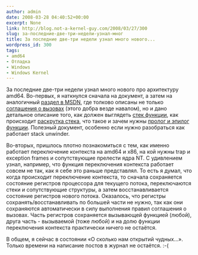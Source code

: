```yaml
---
author: admin
date: 2008-03-28 04:40:52+00:00
excerpt: None
link: http://blog.not-a-kernel-guy.com/2008/03/27/300
slug: за-последние-две-три-недели-узнал-мног
title: За последние две-три недели узнал много нового...
wordpress_id: 300
tags:
- amd64
- Отладка
- Windows
- Windows Kernel
---
```


За последние две-три недели узнал много нового про архитектуру amd64. Во-первых, я наткнулся сначала на документ, а затем на аналогичный [раздел в MSDN](http://msdn2.microsoft.com/en-us/library/7kcdt6fy(VS.80).aspx), где толково описаны не только [соглашения о вызовах](http://msdn2.microsoft.com/en-us/library/9b372w95%28VS.80%29.aspx) (этого добра везде навалом), но и дано детальное описание того, как должен выглядеть [стек функции](http://msdn2.microsoft.com/en-us/library/x4ea06t0%28VS.80%29.aspx), как происходит [раскрутка стека](http://msdn2.microsoft.com/en-us/library/8ydc79k6(VS.80).aspx), что такое и зачем нужны [пролог и эпилог функции](http://msdn2.microsoft.com/en-us/library/tawsa7cb%28VS.80%29.aspx). Полезный документ, особенно если нужно разобраться как работает stack unwinder.

Во-вторых, пришлось плотно познакомиться с тем, как именно работает переключение контекста на amd64 и x86, на кой нужны trap и exception frames и сопутствующие прелести ядра NT. С удивлением узнал, например, что функция переключения контекста работает совсем не так, как я себе это раньше представлял. То есть я думал, что когда происходит переключение контекста, то сначала сохраняется состояние регистров процессора для текущего потока, переключаются стеки и сопутствующие структуры, а затем восстанавливается состояние регистров нового потока. Оказалось, что регистры сохранять/восстанавливать по большей части не нужно, так как они сохраняются автоматически в силу выполнения правил соглашения о вызовах. Часть регистров сохраняется вызывающей функцией (любой), друга часть - вызываемой (тоже любой) и на долю функции переключения контекста практически ничего не остаётся.

В общем, я сейчас в состоянии «О сколько нам открытий чудных…». Только времени на написание постов в журнал не остаётся. :-(
